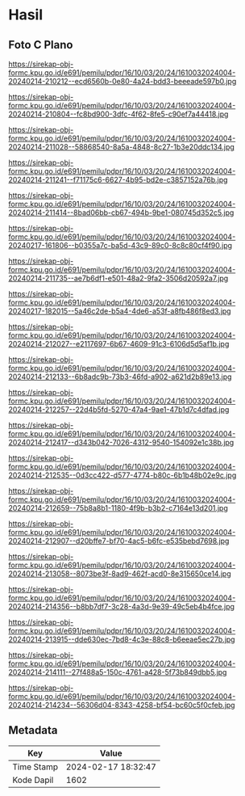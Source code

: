 # Hasil

## Foto C Plano

https://sirekap-obj-formc.kpu.go.id/e691/pemilu/pdpr/16/10/03/20/24/1610032024004-20240214-210212--ecd6560b-0e80-4a24-bdd3-beeeade597b0.jpg

https://sirekap-obj-formc.kpu.go.id/e691/pemilu/pdpr/16/10/03/20/24/1610032024004-20240214-210804--fc8bd900-3dfc-4f62-8fe5-c90ef7a44418.jpg

https://sirekap-obj-formc.kpu.go.id/e691/pemilu/pdpr/16/10/03/20/24/1610032024004-20240214-211028--58868540-8a5a-4848-8c27-1b3e20ddc134.jpg

https://sirekap-obj-formc.kpu.go.id/e691/pemilu/pdpr/16/10/03/20/24/1610032024004-20240214-211241--f71175c6-6627-4b95-bd2e-c3857152a76b.jpg

https://sirekap-obj-formc.kpu.go.id/e691/pemilu/pdpr/16/10/03/20/24/1610032024004-20240214-211414--8bad06bb-cb67-494b-9be1-080745d352c5.jpg

https://sirekap-obj-formc.kpu.go.id/e691/pemilu/pdpr/16/10/03/20/24/1610032024004-20240217-161806--b0355a7c-ba5d-43c9-89c0-8c8c80cf4f90.jpg

https://sirekap-obj-formc.kpu.go.id/e691/pemilu/pdpr/16/10/03/20/24/1610032024004-20240214-211735--ae7b6df1-e501-48a2-9fa2-3506d20592a7.jpg

https://sirekap-obj-formc.kpu.go.id/e691/pemilu/pdpr/16/10/03/20/24/1610032024004-20240217-182015--5a46c2de-b5a4-4de6-a53f-a8fb486f8ed3.jpg

https://sirekap-obj-formc.kpu.go.id/e691/pemilu/pdpr/16/10/03/20/24/1610032024004-20240214-212027--e2117697-6b67-4609-91c3-6106d5d5af1b.jpg

https://sirekap-obj-formc.kpu.go.id/e691/pemilu/pdpr/16/10/03/20/24/1610032024004-20240214-212133--6b8adc9b-73b3-46fd-a902-a621d2b89e13.jpg

https://sirekap-obj-formc.kpu.go.id/e691/pemilu/pdpr/16/10/03/20/24/1610032024004-20240214-212257--22d4b5fd-5270-47a4-9ae1-47b1d7c4dfad.jpg

https://sirekap-obj-formc.kpu.go.id/e691/pemilu/pdpr/16/10/03/20/24/1610032024004-20240214-212417--d343b042-7026-4312-9540-154092e1c38b.jpg

https://sirekap-obj-formc.kpu.go.id/e691/pemilu/pdpr/16/10/03/20/24/1610032024004-20240214-212535--0d3cc422-d577-4774-b80c-6b1b48b02e9c.jpg

https://sirekap-obj-formc.kpu.go.id/e691/pemilu/pdpr/16/10/03/20/24/1610032024004-20240214-212659--75b8a8b1-1180-4f9b-b3b2-c7164e13d201.jpg

https://sirekap-obj-formc.kpu.go.id/e691/pemilu/pdpr/16/10/03/20/24/1610032024004-20240214-212907--d20bffe7-bf70-4ac5-b6fc-e535bebd7698.jpg

https://sirekap-obj-formc.kpu.go.id/e691/pemilu/pdpr/16/10/03/20/24/1610032024004-20240214-213058--8073be3f-8ad9-462f-acd0-8e315650ce14.jpg

https://sirekap-obj-formc.kpu.go.id/e691/pemilu/pdpr/16/10/03/20/24/1610032024004-20240214-214356--b8bb7df7-3c28-4a3d-9e39-49c5eb4b4fce.jpg

https://sirekap-obj-formc.kpu.go.id/e691/pemilu/pdpr/16/10/03/20/24/1610032024004-20240214-213915--dde630ec-7bd8-4c3e-88c8-b6eeae5ec27b.jpg

https://sirekap-obj-formc.kpu.go.id/e691/pemilu/pdpr/16/10/03/20/24/1610032024004-20240214-214111--27f488a5-150c-4761-a428-5f73b849dbb5.jpg

https://sirekap-obj-formc.kpu.go.id/e691/pemilu/pdpr/16/10/03/20/24/1610032024004-20240214-214234--56306d04-8343-4258-bf54-bc60c5f0cfeb.jpg


## Metadata

| Key        | Value               |
| ---------- | ------------------- |
| Time Stamp | 2024-02-17 18:32:47 |
| Kode Dapil | 1602                |



